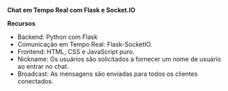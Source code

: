 **Chat em Tempo Real com Flask e Socket.IO**

**Recursos**
- Backend: Python com Flask
- Comunicação em Tempo Real: Flask-SocketIO.
- Frontend: HTML, CSS e JavaScript puro.
- Nickname: Os usuários são solicitados a fornecer um nome de usuário ao entrar no chat.
- Broadcast: As mensagens são enviadas para todos os clientes conectados.
